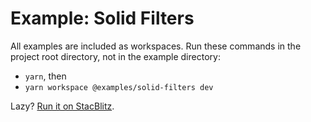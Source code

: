 # Example: Solid Filters

All examples are included as workspaces. Run these commands in the project root directory, not in the example directory:

-   `yarn`, then
-   `yarn workspace @examples/solid-filters dev`

Lazy? [Run it on StacBlitz](https://stackblitz.com/github/izznatsir/table/tree/main/examples/solid/filters).
